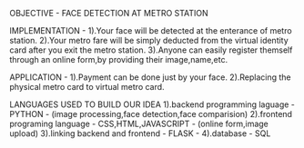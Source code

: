 OBJECTIVE - FACE DETECTION AT METRO STATION

IMPLEMENTATION -
1).Your face will be detected at the enterance of metro station. 
2).Your metro fare will be simply deducted from the virtual identity card after you exit the metro station.
3).Anyone can easily register themself through an online form,by providing their image,name,etc.

APPLICATION - 
1).Payment can be done just by your face. 
2).Replacing the physical metro card to virtual metro card.

LANGUAGES USED TO BUILD OUR IDEA
1).backend programming laguage  - PYTHON               - (image processing,face detection,face comparision)
2).frontend programing language - CSS,HTML,JAVASCRIPT  - (online form,image upload)
3).linking backend and frontend - FLASK                -
4).database                    - SQL
